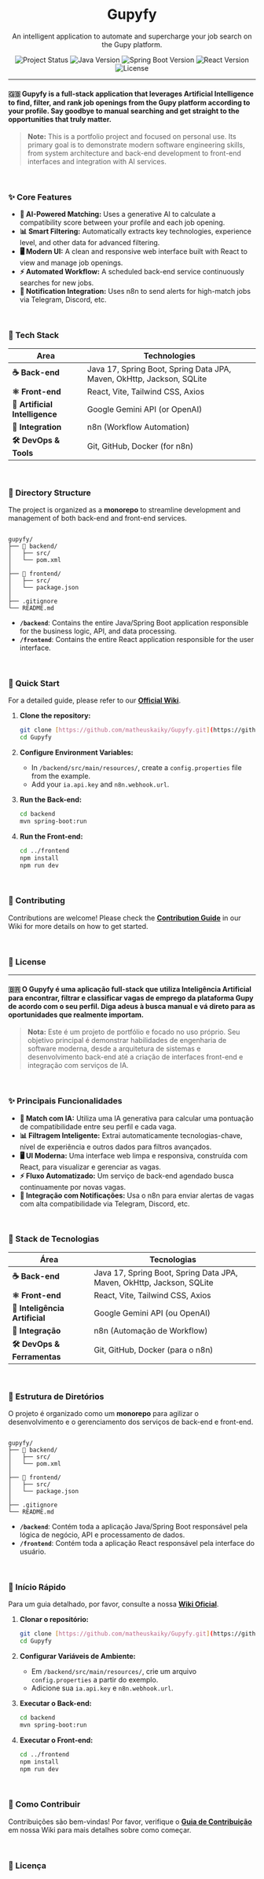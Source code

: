 <div align="center">
  <h1>Gupyfy</h1>
  <p>
    An intelligent application to automate and supercharge your job search on the Gupy platform.
  </p>
  
  <p>
    <img src="https://img.shields.io/badge/status-in%20development-yellow" alt="Project Status"/>
    <img src="https://img.shields.io/badge/Java-17%2B-blue?logo=java&logoColor=white" alt="Java Version"/>
    <img src="https://img.shields.io/badge/Spring_Boot-3%2B-green?logo=spring&logoColor=white" alt="Spring Boot Version"/>
    <img src="https://img.shields.io/badge/React-18%2B-blue?logo=react&logoColor=white" alt="React Version"/>
    <img src="https://img.shields.io/badge/License-MIT-purple" alt="License"/>
  </p>
</div>

---

#### 🇬🇧 **Gupyfy** is a full-stack application that leverages Artificial Intelligence to find, filter, and rank job openings from the Gupy platform according to your profile. Say goodbye to manual searching and get straight to the opportunities that truly matter.

> **Note:** This is a portfolio project and focused on personal use. Its primary goal is to demonstrate modern software engineering skills, from system architecture and back-end development to front-end interfaces and integration with AI services.

<br>

### ✨ Core Features

* **🤖 AI-Powered Matching:** Uses a generative AI to calculate a compatibility score between your profile and each job opening.
* **📊 Smart Filtering:** Automatically extracts key technologies, experience level, and other data for advanced filtering.
* **🖥️ Modern UI:** A clean and responsive web interface built with React to view and manage job openings.
* **⚡ Automated Workflow:** A scheduled back-end service continuously searches for new jobs.
* **🔗 Notification Integration:** Uses n8n to send alerts for high-match jobs via Telegram, Discord, etc.

<br>

### 🚀 Tech Stack

| Area                     | Technologies                                                              |
| ------------------------ | ------------------------------------------------------------------------- |
| **☕ Back-end** | Java 17, Spring Boot, Spring Data JPA, Maven, OkHttp, Jackson, SQLite    |
| **⚛️ Front-end** | React, Vite, Tailwind CSS, Axios                                          |
| **🧠 Artificial Intelligence** | Google Gemini API (or OpenAI)                                     |
| **🔗 Integration** | n8n (Workflow Automation)                                                 |
| **🛠️ DevOps & Tools** | Git, GitHub, Docker (for n8n)                                             |

<br>

### 📂 Directory Structure

The project is organized as a **monorepo** to streamline development and management of both back-end and front-end services.

```

gupyfy/
├── 📁 backend/
│   ├── src/
│   └── pom.xml
│
├── 📁 frontend/
│   ├── src/
│   └── package.json
│
├── .gitignore
└── README.md

````

* **`/backend`**: Contains the entire Java/Spring Boot application responsible for the business logic, API, and data processing.
* **`/frontend`**: Contains the entire React application responsible for the user interface.

<br>

### 🏁 Quick Start

For a detailed guide, please refer to our **[Official Wiki](https://github.com/matheuskaiky/Gupyfy/wiki)**.

1.  **Clone the repository:**
    ```sh
    git clone [https://github.com/matheuskaiky/Gupyfy.git](https://github.com/matheuskaiky/Gupyfy.git)
    cd Gupyfy
    ```

2.  **Configure Environment Variables:**
    * In `/backend/src/main/resources/`, create a `config.properties` file from the example.
    * Add your `ia.api.key` and `n8n.webhook.url`.

3.  **Run the Back-end:**
    ```sh
    cd backend
    mvn spring-boot:run
    ```

4.  **Run the Front-end:**
    ```sh
    cd ../frontend
    npm install
    npm run dev
    ```

<br>

### 🤝 Contributing

Contributions are welcome! Please check the **[Contribution Guide](https://github.com/matheuskaiky/Gupyfy/wiki/How-to-Contribute)** in our Wiki for more details on how to get started.

<br>

### 📜 License

---

#### 🇧🇷 O **Gupyfy** é uma aplicação full-stack que utiliza Inteligência Artificial para encontrar, filtrar e classificar vagas de emprego da plataforma Gupy de acordo com o seu perfil. Diga adeus à busca manual e vá direto para as oportunidades que realmente importam.

> **Nota:** Este é um projeto de portfólio e focado no uso próprio. Seu objetivo principal é demonstrar habilidades de engenharia de software moderna, desde a arquitetura de sistemas e desenvolvimento back-end até a criação de interfaces front-end e integração com serviços de IA.

<br>

### ✨ Principais Funcionalidades

* **🤖 Match com IA:** Utiliza uma IA generativa para calcular uma pontuação de compatibilidade entre seu perfil e cada vaga.
* **📊 Filtragem Inteligente:** Extrai automaticamente tecnologias-chave, nível de experiência e outros dados para filtros avançados.
* **🖥️ UI Moderna:** Uma interface web limpa e responsiva, construída com React, para visualizar e gerenciar as vagas.
* **⚡ Fluxo Automatizado:** Um serviço de back-end agendado busca continuamente por novas vagas.
* **🔗 Integração com Notificações:** Usa o n8n para enviar alertas de vagas com alta compatibilidade via Telegram, Discord, etc.

<br>

### 🚀 Stack de Tecnologias

| Área                     | Tecnologias                                                              |
| ------------------------ | ------------------------------------------------------------------------- |
| **☕ Back-end** | Java 17, Spring Boot, Spring Data JPA, Maven, OkHttp, Jackson, SQLite    |
| **⚛️ Front-end** | React, Vite, Tailwind CSS, Axios                                          |
| **🧠 Inteligência Artificial** | Google Gemini API (ou OpenAI)                                     |
| **🔗 Integração** | n8n (Automação de Workflow)                                               |
| **🛠️ DevOps & Ferramentas**| Git, GitHub, Docker (para o n8n)                                          |

<br>

### 📂 Estrutura de Diretórios

O projeto é organizado como um **monorepo** para agilizar o desenvolvimento e o gerenciamento dos serviços de back-end e front-end.

````

gupyfy/
├── 📁 backend/
│   ├── src/
│   └── pom.xml
│
├── 📁 frontend/
│   ├── src/
│   └── package.json
│
├── .gitignore
└── README.md

````

* **`/backend`**: Contém toda a aplicação Java/Spring Boot responsável pela lógica de negócio, API e processamento de dados.
* **`/frontend`**: Contém toda a aplicação React responsável pela interface do usuário.

<br>

### 🏁 Início Rápido

Para um guia detalhado, por favor, consulte a nossa **[Wiki Oficial](https://github.com/matheuskaiky/Gupyfy/wiki)**.

1.  **Clonar o repositório:**
    ```sh
    git clone [https://github.com/matheuskaiky/Gupyfy.git](https://github.com/matheuskaiky/Gupyfy.git)
    cd Gupyfy
    ```

2.  **Configurar Variáveis de Ambiente:**
    * Em `/backend/src/main/resources/`, crie um arquivo `config.properties` a partir do exemplo.
    * Adicione sua `ia.api.key` e `n8n.webhook.url`.

3.  **Executar o Back-end:**
    ```sh
    cd backend
    mvn spring-boot:run
    ```

4.  **Executar o Front-end:**
    ```sh
    cd ../frontend
    npm install
    npm run dev
    ```

<br>

### 🤝 Como Contribuir

Contribuições são bem-vindas! Por favor, verifique o **[Guia de Contribuição](https://github.com/matheuskaiky/Gupyfy/wiki/Como-Contribuir)** em nossa Wiki para mais detalhes sobre como começar.

<br>

### 📜 Licença
